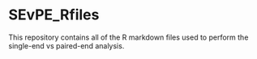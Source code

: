 # SEvPE_Rfiles
This repository contains all of the R markdown files used to perform the single-end vs paired-end analysis. 
